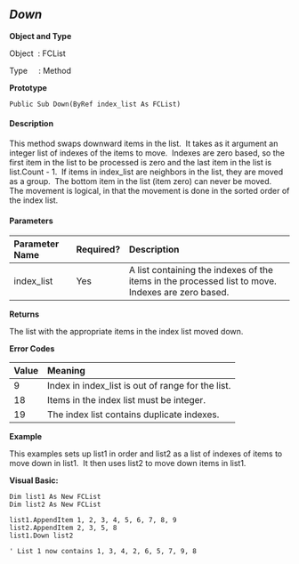 _Down_
------

**Object and Type**

Object  : FCList

Type     : Method

**Prototype**

```
Public Sub Down(ByRef index_list As FCList)
```

#### Description

This method swaps downward items in the list.  It takes as it argument an integer list of indexes of the items to move.  Indexes are zero based, so the first item in the list to be processed is zero and the last item in the list is list.Count - 1.  If items in index_list are neighbors in the list, they are moved as a group.  The bottom item in the list (item zero) can never be moved.  The movement is logical, in that the movement is done in the sorted order of the index list.

#### Parameters

| Parameter Name | Required? | Description |
|:--- |:--- |:--- |
| index_list | Yes | A list containing the indexes of the items in the processed list to move. Indexes are zero based. |

**Returns**

The list with the appropriate items in the index list moved down.

**Error Codes**

| Value | Meaning |
|:--- |:--- |
| 9 | Index in index_list is out of range for the list. |
| 18 | Items in the index list must be integer. |
| 19 | The index list contains duplicate indexes. |

**Example**

This examples sets up list1 in order and list2 as a list of indexes of items to move down in list1.  It then uses list2 to move down items in list1.

**Visual Basic:**
```
Dim list1 As New FCList
Dim list2 As New FCList

list1.AppendItem 1, 2, 3, 4, 5, 6, 7, 8, 9
list2.AppendItem 2, 3, 5, 8
list1.Down list2

' List 1 now contains 1, 3, 4, 2, 6, 5, 7, 9, 8
```